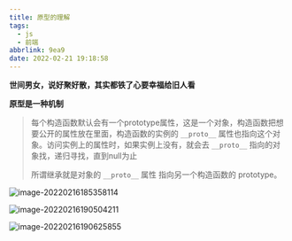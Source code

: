 ```yaml
---
title: 原型的理解
tags:
  - js
  - 前端
abbrlink: 9ea9
date: 2022-02-21 19:18:58
---
```

**世间男女，说好聚好散，其实都铁了心要幸福给旧人看**
<!--more-->
**原型是一种机制**

> 每个构造函数默认会有一个prototype属性，这是一个对象，构造函数把想要公开的属性放在里面，构造函数的实例的 
`__proto__` 属性也指向这个对象。访问实例上的属性时，如果实例上没有，就会去 `__proto__` 指向的对象找，递归寻找，直到null为止
>
> 所谓继承就是对象的 `__proto__` 属性 指向另一个构造函数的 prototype。

![image-20220216185358114](https://gitee.com/buxiaoxing/image-bed/raw/master/img/image-20220216185358114.png)

![image-20220216190504211](https://gitee.com/buxiaoxing/image-bed/raw/master/img/image-20220216190504211.png)

![image-20220216190625855](https://gitee.com/buxiaoxing/image-bed/raw/master/img/image-20220216190625855.png)

